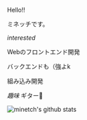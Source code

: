 Hello!!

ミネッチです。


_interested_

Webのフロントエンド開発

バックエンドも（強よk

組み込み開発


_趣味_
ギター🎸

![minetch's github stats](https://github-readme-stats.vercel.app/api?username=minetch)
